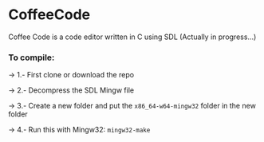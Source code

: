 # CoffeeCode

Coffee Code is a code editor written in C using SDL (Actually in progress...)

### To compile: 
-> 1.- First clone or download the repo

-> 2.- Decompress the SDL Mingw file 

-> 3.- Create a new folder and put the `x86_64-w64-mingw32` folder in the new folder 

-> 4.- Run this with Mingw32: `mingw32-make`
